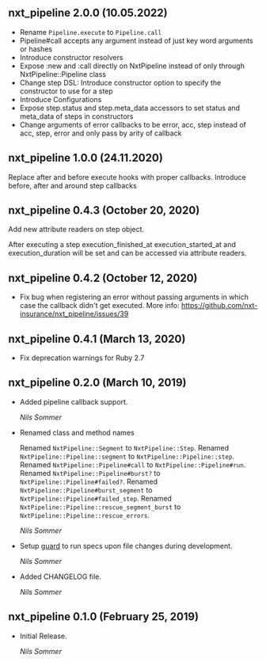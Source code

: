 ## nxt_pipeline 2.0.0 (10.05.2022)

- Rename `Pipeline.execute` to `Pipeline.call`
- Pipeline#call accepts any argument instead of just key word arguments or hashes 
- Introduce constructor resolvers
- Expose :new and :call directly on NxtPipeline instead of only through NxtPipeline::Pipeline class
- Change step DSL: Introduce constructor option to specify the constructor to use for a step
- Introduce Configurations
- Expose step.status and step.meta_data accessors to set status and meta_data of steps in constructors
- Change arguments of error callbacks to be error, acc, step instead of acc, step, error and only pass by arity of callback

## nxt_pipeline 1.0.0 (24.11.2020)

Replace after and before execute hooks with proper callbacks.
Introduce before, after and around step callbacks

## nxt_pipeline 0.4.3 (October 20, 2020)

Add new attribute readers on step object.

After executing a step execution_finished_at execution_started_at and execution_duration
will be set and can be accessed via attribute readers.

## nxt_pipeline 0.4.2 (October 12, 2020)

* Fix bug when registering an error without passing arguments in which case the callback didn't get executed. More info: https://github.com/nxt-insurance/nxt_pipeline/issues/39

## nxt_pipeline 0.4.1 (March 13, 2020)

* Fix deprecation warnings for Ruby 2.7

## nxt_pipeline 0.2.0 (March 10, 2019)

* Added pipeline callback support.

  *Nils Sommer*

* Renamed class and method names

  Renamed `NxtPipeline::Segment` to `NxtPipeline::Step`.
  Renamed `NxtPipeline::Pipeline::segment` to `NxtPipeline::Pipeline::step`.
  Renamed `NxtPipeline::Pipeline#call` to `NxtPipeline::Pipeline#run`.
  Renamed `NxtPipeline::Pipeline#burst?` to `NxtPipeline::Pipeline#failed?`.
  Renamed `NxtPipeline::Pipeline#burst_segment` to `NxtPipeline::Pipeline#failed_step`.
  Renamed `NxtPipeline::Pipeline::rescue_segment_burst` to `NxtPipeline::Pipeline::rescue_errors`.

  *Nils Sommer*

* Setup [guard](https://github.com/guard/guard) to run specs upon file changes during development.

  *Nils Sommer*

* Added CHANGELOG file.

  *Nils Sommer*

## nxt_pipeline 0.1.0 (February 25, 2019)

* Initial Release.

  *Nils Sommer*
